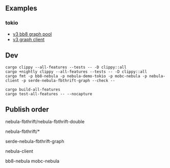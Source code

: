 ## Examples

### tokio

* [v3 bb8 graph pool](demos/tokio/src/v3_bb8_graph_pool.rs)
* [v3 graph client](demos/tokio/src/v3_graph_client.rs)

## Dev

```
cargo clippy --all-features --tests -- -D clippy::all
cargo +nightly clippy --all-features --tests -- -D clippy::all
cargo fmt -p bb8-nebula -p nebula-demo-tokio -p mobc-nebula -p nebula-client -p serde-nebula-fbthrift-graph --check --

cargo build-all-features
cargo test-all-features -- --nocapture
```

## Publish order

nebula-fbthrift/nebula-fbthrift-double

nebula-fbthrift/*

serde-nebula-fbthrift-graph

nebula-client

bb8-nebula mobc-nebula
